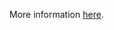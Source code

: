 More information [here](https://docs.bridgecrew.io/docs/ensure-aws-key-management-service-kms-key-is-enabled).

